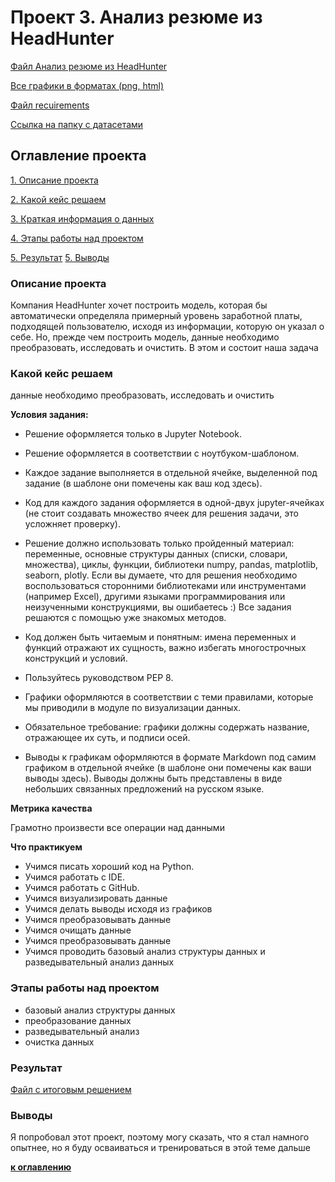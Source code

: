 # Проект 3. Анализ резюме из HeadHunter
[Файл Анализ резюме из HeadHunter](https://github.com/sibainu2010/skillfactory_ds/blob/main/project_3/PROJECT-2.Анализ%20вакансий%20из%20HeadHunter.ipynb)

[Все графики в форматах (png, html)](https://github.com/sibainu2010/skillfactory_ds/tree/main/project_3/график%20в%20html%20и%20png)

[Файл recuirements](https://github.com/sibainu2010/skillfactory_ds/blob/main/project_2/PROJECT-1.Анализ%резюме%из%HeadHunter.ipynb)

[Ссылка на папку с датасетами](https://drive.google.com/drive/folders/1d2PWiI85JFl9ogZNdQYqOI85NxGxo56q?usp=sharing)

## Оглавление проекта
[1. Описание проекта](https://github.com/sibainu2010/skillfactory_ds/blob/main/project_2/README.md#Описание-проекта)

[2. Какой кейс решаем](https://github.com/sibainu2010/skillfactory_ds/blob/main/project_2/README.md#Какой-кейс-решаем)

[3. Краткая информация о данных](https://github.com/sibainu2010/skillfactory_ds/blob/main/project_2/README.md#Краткая-информация-о-данных)

[4. Этапы работы над проектом](https://github.com/sibainu2010/skillfactory_ds/blob/main/project_2/README.md#Этапы-работы-над-проектом)

[5. Результат](https://github.com/sibainu2010/skillfactory_ds/blob/main/project_2/README.md#Результат)
[5. Выводы](https://github.com/sibainu2010/skillfactory_ds/blob/main/project_2/README.md#Выводы)

### Описание проекта
 Компания HeadHunter хочет построить модель, которая бы автоматически определяла примерный уровень заработной платы, подходящей пользователю, исходя из информации, которую он указал о себе. Но, прежде чем построить модель, данные необходимо преобразовать, исследовать и очистить. В этом и состоит наша задача

### Какой кейс решаем
данные необходимо преобразовать, исследовать и очистить

**Условия задания:**
- Решение оформляется только в Jupyter Notebook.

- Решение оформляется в соответствии с ноутбуком-шаблоном.

- Каждое задание выполняется в отдельной ячейке, выделенной под задание (в шаблоне они помечены как ваш код здесь).

- Код для каждого задания оформляется в одной-двух jupyter-ячейках (не стоит создавать множество ячеек для решения задачи, это усложняет проверку).

- Решение должно использовать только пройденный материал: переменные, основные структуры данных (списки, словари, множества), циклы, функции, библиотеки numpy, pandas, matplotlib, seaborn, plotly. Если вы думаете, что для решения необходимо воспользоваться сторонними библиотеками или инструментами (например Excel), другими языками программирования или неизученными конструкциями, вы ошибаетесь :) Все задания решаются с помощью уже знакомых методов.

- Код должен быть читаемым и понятным: имена переменных и функций отражают их сущность, важно избегать многострочных конструкций и условий.

- Пользуйтесь руководством PEP 8.

- Графики оформляются в соответствии с теми правилами, которые мы приводили в модуле по визуализации данных.

- Обязательное требование: графики должны содержать название, отражающее их суть, и подписи осей.

- Выводы к графикам оформляются в формате Markdown под самим графиком в отдельной ячейке (в шаблоне они помечены как ваши выводы здесь). Выводы должны быть представлены в виде небольших связанных предложений на русском языке.

**Метрика качества**

Грамотно произвести все операции над данными 

**Что практикуем**
- Учимся писать хороший код на Python.
- Учимся работать с IDE.
- Учимся работать с GitHub.
- Учимся визуализировать данные
- Учимся делать выводы исходя из графиков
- Учимся преобразовывать данные
- Учимся очищать данные
- Учимся преобразовывать данные
- Учимся проводить базовый анализ структуры данных и разведывательный анализ данных

### Этапы работы над проектом
- базовый анализ структуры данных
- преобразование данных
- разведывательный анализ
- очистка данных

### Результат 
[Файл с итоговым решением](https://github.com/sibainu2010/skillfactory_ds/blob/main/project_2/PROJECT-1.Анализ%резюме%из%HeadHunter.ipynb)

### Выводы 
Я попробовал этот проект, поэтому могу сказать, что я стал намного опытнее, но я буду осваиваться и тренироваться в этой теме дальше

**[к оглавлению](https://github.com/sibainu2010/skillfactory_ds/tree/main/project_2#оглавление-проекта)**